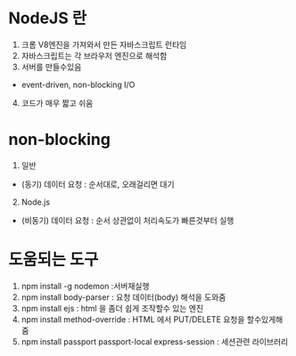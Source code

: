 # NodeJS 란
1. 크롬 V8엔진을 가져와서 만든 자바스크립트 런타임
2. 자바스크립트는 각 브라우저 엔진으로 해석함
3. 서버를 만들수있음
- event-driven, non-blocking I/O
4. 코드가 매우 짧고 쉬움

# non-blocking
1. 일반
- (동기) 데이터 요청 : 순서대로, 오래걸리면 대기
2. Node.js
- (비동기) 데이터 요청 : 순서 상관없이 처리속도가 빠른것부터 실행

# 도움되는 도구
1. npm install -g nodemon :서버재실행
2. npm install body-parser : 요청 데이터(body) 해석을 도와줌
3. npm install ejs : html 을 좀더 쉽게 조작할수 있는 엔진
4. npm install method-override : HTML 에서 PUT/DELETE 요청을 할수있게해줌
5. npm install passport passport-local express-session : 세션관련 라이브러리